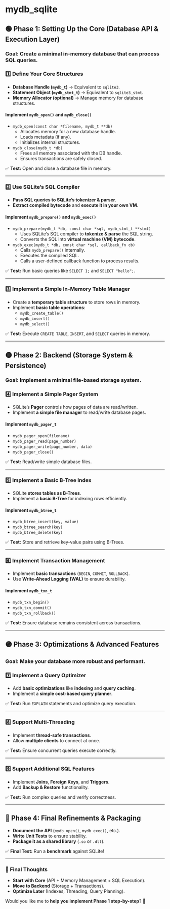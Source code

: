 # mydb_sqlite



## **🟢 Phase 1: Setting Up the Core (Database API & Execution Layer)**
### **Goal:** Create a minimal in-memory database that can process SQL queries.  

### **1️⃣ Define Your Core Structures**
- **Database Handle (`mydb_t`)** → Equivalent to `sqlite3`.  
- **Statement Object (`mydb_stmt_t`)** → Equivalent to `sqlite3_stmt`.  
- **Memory Allocator (optional)** → Manage memory for database structures.  

#### **Implement `mydb_open()` and `mydb_close()`**
- `mydb_open(const char *filename, mydb_t **db)`  
  - Allocates memory for a new database handle.  
  - Loads metadata (if any).  
  - Initializes internal structures.  
- `mydb_close(mydb_t *db)`  
  - Frees all memory associated with the DB handle.  
  - Ensures transactions are safely closed.  

✅ **Test:** Open and close a database file in memory.  

---

### **2️⃣ Use SQLite’s SQL Compiler**
- **Pass SQL queries to SQLite’s tokenizer & parser**.  
- **Extract compiled bytecode** and **execute it in your own VM**.  

#### **Implement `mydb_prepare()` and `mydb_exec()`**
- `mydb_prepare(mydb_t *db, const char *sql, mydb_stmt_t **stmt)`  
  - Uses SQLite’s SQL compiler to **tokenize & parse** the SQL string.  
  - Converts the SQL into **virtual machine (VM) bytecode**.  
- `mydb_exec(mydb_t *db, const char *sql, callback_fn cb)`  
  - Calls `mydb_prepare()` internally.  
  - Executes the compiled SQL.  
  - Calls a user-defined callback function to process results.  

✅ **Test:** Run basic queries like `SELECT 1;` and `SELECT "hello";`.  

---

### **3️⃣ Implement a Simple In-Memory Table Manager**
- Create a **temporary table structure** to store rows in memory.  
- Implement **basic table operations**:
  - `mydb_create_table()`
  - `mydb_insert()`
  - `mydb_select()`  

✅ **Test:** Execute `CREATE TABLE`, `INSERT`, and `SELECT` queries in memory.  

---

## **🟡 Phase 2: Backend (Storage System & Persistence)**
### **Goal:** Implement a minimal file-based storage system.  

### **4️⃣ Implement a Simple Pager System**
- SQLite’s **Pager** controls how pages of data are read/written.  
- Implement **a simple file manager** to read/write database pages.  

#### **Implement `mydb_pager_t`**
- `mydb_pager_open(filename)`
- `mydb_pager_read(page_number)`
- `mydb_pager_write(page_number, data)`
- `mydb_pager_close()`  

✅ **Test:** Read/write simple database files.  

---

### **5️⃣ Implement a Basic B-Tree Index**
- SQLite **stores tables as B-Trees**.
- Implement a **basic B-Tree** for indexing rows efficiently.  

#### **Implement `mydb_btree_t`**
- `mydb_btree_insert(key, value)`
- `mydb_btree_search(key)`
- `mydb_btree_delete(key)`  

✅ **Test:** Store and retrieve key-value pairs using B-Trees.  

---

### **6️⃣ Implement Transaction Management**
- Implement **basic transactions** (`BEGIN`, `COMMIT`, `ROLLBACK`).  
- Use **Write-Ahead Logging (WAL)** to ensure durability.  

#### **Implement `mydb_txn_t`**
- `mydb_txn_begin()`
- `mydb_txn_commit()`
- `mydb_txn_rollback()`  

✅ **Test:** Ensure database remains consistent across transactions.  

---

## **🟣 Phase 3: Optimizations & Advanced Features**
### **Goal:** Make your database more robust and performant.  

### **7️⃣ Implement a Query Optimizer**
- Add **basic optimizations** like **indexing** and **query caching**.  
- Implement a **simple cost-based query planner**.  

✅ **Test:** Run `EXPLAIN` statements and optimize query execution.  

---

### **8️⃣ Support Multi-Threading**
- Implement **thread-safe transactions**.  
- Allow **multiple clients** to connect at once.  

✅ **Test:** Ensure concurrent queries execute correctly.  

---

### **9️⃣ Support Additional SQL Features**
- Implement **Joins**, **Foreign Keys**, and **Triggers**.  
- Add **Backup & Restore** functionality.  

✅ **Test:** Run complex queries and verify correctness.  

---

## **🔴 Phase 4: Final Refinements & Packaging**
- **Document the API** (`mydb_open()`, `mydb_exec()`, etc.).  
- **Write Unit Tests** to ensure stability.  
- **Package it as a shared library** (`.so` or `.dll`).  

✅ **Final Test:** Run a **benchmark** against SQLite!  

---

### **📌 Final Thoughts**
- **Start with Core** (API + Memory Management + SQL Execution).  
- **Move to Backend** (Storage + Transactions).  
- **Optimize Later** (Indexes, Threading, Query Planning).  

Would you like me to **help you implement Phase 1 step-by-step**? 🚀
